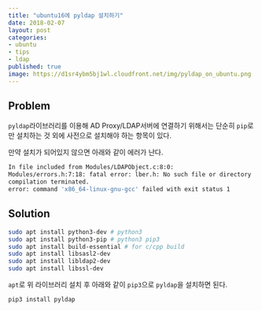 ```yaml
---
title: "ubuntu16에 pyldap 설치하기"
date: 2018-02-07
layout: post
categories:
- ubuntu
- tips
- ldap
published: true
image: https://d1sr4ybm5bj1wl.cloudfront.net/img/pyldap_on_ubuntu.png
---
```


## Problem

`pyldap`라이브러리를 이용해 AD Proxy/LDAP서버에 연결하기 위해서는 단순히 `pip`로만 설치하는 것 외에 사전으로 설치해야 하는 항목이 있다.

만약 설치가 되어있지 않으면 아래와 같이 에러가 난다.

```sh
In file included from Modules/LDAPObject.c:8:0:
Modules/errors.h:7:18: fatal error: lber.h: No such file or directory
compilation terminated.
error: command 'x86_64-linux-gnu-gcc' failed with exit status 1
```

## Solution

```sh
sudo apt install python3-dev # python3
sudo apt install python3-pip # python3 pip3
sudo apt install build-essential # for c/cpp build
sudo apt install libsasl2-dev
sudo apt install libldap2-dev
sudo apt install libssl-dev
```

`apt`로 위 라이브러리 설치 후 아래와 같이 `pip3`으로 `pyldap`을 설치하면 된다.

```sh
pip3 install pyldap
```

